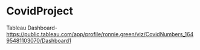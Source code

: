 # CovidProject

Tableau Dashboard- https://public.tableau.com/app/profile/ronnie.green/viz/CovidNumbers_16495481103070/Dashboard1

